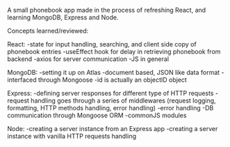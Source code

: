 A small phonebook app made in the process of refreshing React, and learning MongoDB, Express and Node.

Concepts learned/reviewed:

React:
	-state for input handling, searching, and client side copy of phonebook entries
	-useEffect hook for delay in retrieving phonebook from backend
	-axios for server communication
	-JS in general

MongoDB:
	-setting it up on Atlas
	-document based, JSON like data format
	-interfaced through Mongoose
	-id is actually an objectID object

Express:
	-defining server responses for different type of HTTP requests
	-request handling goes through a series of middlewares (request logging, formatting, HTTP methods handling, error handling)
	-error handling
	-DB communication through Mongoose ORM
	-commonJS modules

Node:
	-creating a server instance from an Express app
	-creating a server instance with vanilla HTTP requests handling 
